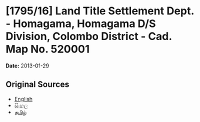 # [1795/16] Land Title Settlement Dept. - Homagama, Homagama D/S Division, Colombo District - Cad. Map No. 520001

**Date:** 2013-01-29

## Original Sources

- [English](https://documents.gov.lk/view/extra-gazettes/2013/1/1795-16_E.pdf)
- [සිංහල](https://documents.gov.lk/view/extra-gazettes/2013/1/1795-16_S.pdf)
- [தமிழ்](https://documents.gov.lk/view/extra-gazettes/2013/1/1795-16_T.pdf)
